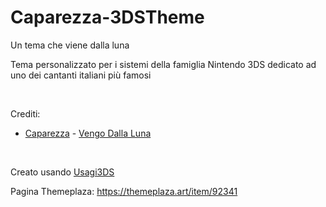 # Caparezza-3DSTheme

Un tema che viene dalla luna

Tema personalizzato per i sistemi della famiglia Nintendo 3DS dedicato ad uno dei cantanti italiani più famosi

<br>

Crediti: 
- [Caparezza](https://www.youtube.com/@telecaparezza) - [Vengo Dalla Luna](https://www.youtube.com/watch?v=zvC6jsZnicY)

<br>

Creato usando [Usagi3DS](https://github.com/usagirei/3DS-Theme-Editor)

Pagina Themeplaza: https://themeplaza.art/item/92341
